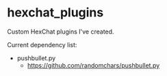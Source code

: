 # hexchat_plugins
Custom HexChat plugins I've created.

Current dependency list:
* pushbullet.py
  * https://github.com/randomchars/pushbullet.py

